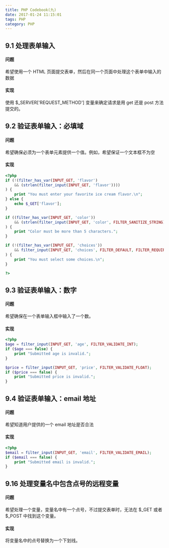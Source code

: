 ```yaml
---
title: PHP Codebook(九)
date: 2017-01-24 11:15:01
tags: PHP
category: PHP
---
```


## 9.1 处理表单输入

#### 问题

希望使用一个 HTML 页面提交表单，然后在同一个页面中处理这个表单中输入的数据

#### 实现

使用 $_SERVER['REQUEST_METHOD'] 变量来确定请求是用 get 还是 post 方法提交的。

## 9.2 验证表单输入：必填域

#### 问题

希望确保必须为一个表单元素提供一个值。例如，希望保证一个文本框不为空

#### 实现

```php
<?php
if (!(filter_has_var(INPUT_GET, 'flavor')
    && (strlen(filter_input(INPUT_GET, 'flavor'))))
) {
    print "You must enter your favorite ice cream flavor.\n";
} else {
    echo $_GET['flavor'];
}

if ((filter_has_var(INPUT_GET, 'color'))
    && (strlen(filter_input(INPUT_GET, 'color', FILTER_SANITIZE_STRING)) <= 5)
) {
    print "Color must be more than 5 characters.";
}

if (!(filter_has_var(INPUT_GET, 'choices'))
    && filter_input(INPUT_GET, 'choices', FILTER_DEFAULT, FILTER_REQUIRE_ARRAY)
) {
    print "You must select some choices.\n";
}

?>
```

## 9.3 验证表单输入：数字

#### 问题

希望确保在一个表单输入框中输入了一个数。

#### 实现
```php
<?php
$age = filter_input(INPUT_GET, 'age', FILTER_VALIDATE_INT);
if ($age === false) {
    print "Submitted age is invalid.";
}

$price = filter_input(INPUT_GET, 'price', FILTER_VALIDATE_FLOAT);
if ($price === false) {
    print "Submitted price is invalid.";
}
```

## 9.4 验证表单输入：email 地址

#### 问题

希望知道用户提供的一个 email 地址是否合法

#### 实现
```php
<?php
$email = filter_input(INPUT_GET, 'email', FILTER_VALIDATE_EMAIL);
if ($email === false) {
    print "Submitted email is invalid.";
}
```

## 9.16 处理变量名中包含点号的远程变量

#### 问题

希望处理一个变量，变量名中有一个点号，不过提交表单时，无法在 $_GET 或者 $_POST 中找到这个变量。


#### 实现

将变量名中的点号替换为一个下划线。
